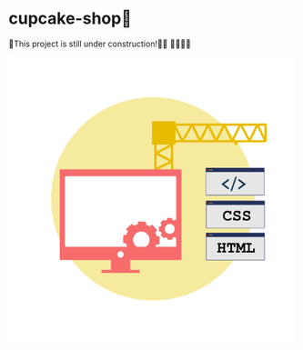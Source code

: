 # cupcake-shop🚧

🚦This project is still under construction!🧑‍💻 🚴🏻‍♀️🚦

<img src='./.github/web-development.gif' />

